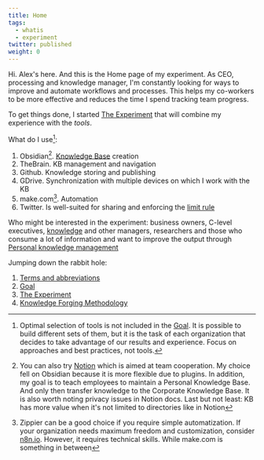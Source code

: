 ```yaml
---
title: Home
tags:
  - whatis
  - experiment
twitter: published
weight: 0
---
```


Hi. Alex's here. And this is the Home page of my experiment. As CEO, processing and knowledge manager, I'm constantly looking for ways to improve and automate workflows and processes. This helps my co-workers to be more effective and reduces the time I spend tracking team progress.

To get things done, I started [The Experiment](The%20Experiment.md) that will combine my experience with the *tools*.

What do I use[^202211131536-1]:

1. Obsidian[^202211131536-2]. [Knowledge Base](Knowledge%20Base.md) creation
1. TheBrain. KB management and navigation
1. Github. Knowledge storing and publishing
1. GDrive. Synchronization with multiple devices on which I work with the KB
1. make.com[^202211131536-3]. Automation
1. Twitter. Is well-suited for sharing and enforcing the [limit rule](The%20Experiment.md)

[^202211131536-1]: Optimal selection of tools is not included in the [Goal](Goal.md). It is possible to build different sets of them, but it is the task of each organization that decides to take advantage of our results and experience. Focus on approaches and best practices, not tools.
[^202211131536-2]: You can also try [Notion](https://www.notion.so/) which is aimed at team cooperation. My choice fell on Obsidian because it is more flexible due to plugins. In addition, my goal is to teach employees to maintain a Personal Knowledge Base. And only then transfer knowledge to the Corporate Knowledge Base. It is also worth noting privacy issues in Notion docs. Last but not least: KB has more value when it's not limited to directories like in Notion
[^202211131536-3]: Zippier can be a good choice if you require simple automatization. If your organization needs maximum freedom and customization, consider [n8n.io](n8n.io). However, it requires technical skills. While make.com is something in between

Who might be interested in the experiment: business owners, C-level executives, [knowledge](in_progress\Raw\Role.%20Knowledge%20manager.md) and other managers, researchers and those who consume a lot of information and want to improve the output through [Personal knowledge management](https://en.wikipedia.org/wiki/Personal_knowledge_management)

Jumping down the rabbit hole:

1. [Terms and abbreviations](Terms%20and%20abbreviations.md)
1. [Goal](Goal.md)
1. [The Experiment](The%20Experiment.md)
1. [Knowledge Forging Methodology](Knowledge%20Forging%20Methodology.md)
